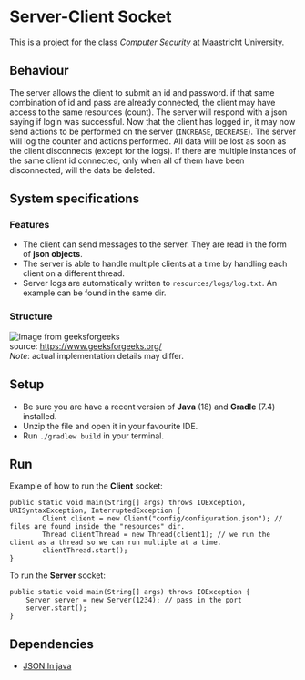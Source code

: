 # Server-Client Socket

This is a project for the class *Computer Security* at Maastricht University.

## Behaviour
The server allows the client to submit an id and password. if that same combination of id and pass
are already connected, the client may have access to the same resources (count). The server will respond with a json
saying if login was successful. Now that the client has logged in, it may now send actions to be performed on the server
(`INCREASE`, `DECREASE`). The server will log the counter and actions performed. All data will be lost as soon as the client
disconnects (except for the logs). If there are multiple instances of the same client id connected, 
only when all of them have been disconnected, will the data be deleted.

## System specifications

### Features

* The client can send messages to the server. They are read in the form of **json objects**.
* The server is able to handle multiple clients at a time by handling each client on a different thread.
* Server logs are automatically written to `resources/logs/log.txt`. An example can be found in the same dir.


### Structure
![Image from geeksforgeeks](https://media.geeksforgeeks.org/wp-content/uploads/JavaSocketProgramming.png)\
source: https://www.geeksforgeeks.org/ \
*Note*: actual implementation details may differ.



## Setup
* Be sure you are have a recent version of **Java** (18) and **Gradle** (7.4) installed.
* Unzip the file and open it in your favourite IDE.
* Run `./gradlew build` in your terminal.

## Run
Example of how to run the **Client** socket:
```
public static void main(String[] args) throws IOException, URISyntaxException, InterruptedException {
        Client client = new Client("config/configuration.json"); // files are found inside the "resources" dir.
        Thread clientThread = new Thread(client1); // we run the client as a thread so we can run multiple at a time.
        clientThread.start();
}
```

To run the **Server** socket:
```
public static void main(String[] args) throws IOException {
    Server server = new Server(1234); // pass in the port
    server.start();
}
```


## Dependencies
* [JSON In java](https://mvnrepository.com/artifact/org.json/json)

